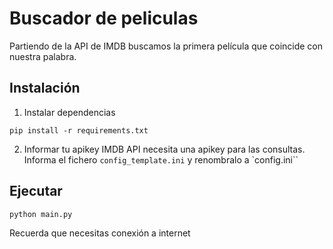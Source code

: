 # Buscador de peliculas
Partiendo de la API de IMDB buscamos la primera película que coincide con nuestra palabra.
## Instalación
1. Instalar dependencias
```
pip install -r requirements.txt
```
2. Informar tu apikey
IMDB API necesita una apikey para las consultas.
Informa el fichero `config_template.ini` y renombralo a `config.ini``
## Ejecutar
```
python main.py
```
Recuerda que necesitas conexión a internet